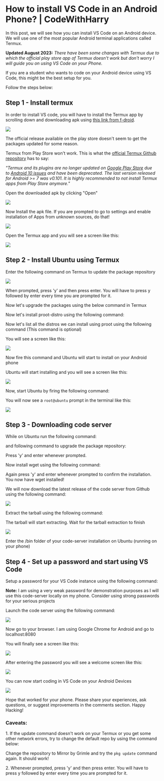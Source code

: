 # How to install VS Code in an Android Phone? | CodeWithHarry
In this post, we will see how you can install VS Code on an Android device. We will use one of the most popular Android terminal applications called Termux.

**Updated August 2023:** _There have been some changes with Termux due to which the official play store app of Termux doesn't work but don't worry I will guide you on using VS Code on your Phone._

If you are a student who wants to code on your Android device using VS Code, this might be the best setup for you.

Follow the steps below:

Step 1 - Install termux
-----------------------

In order to install VS code, you will have to install the Termux app by scrolling down and downloading apk using [this link from f-droid](https://f-droid.org/en/packages/com.termux/).

![](https://cwh-full-next-space.fra1.cdn.digitaloceanspaces.com/blogpost/install-vs-code-in-android/1.jpg)

The official release available on the play store doesn't seem to get the packages updated for some reason. 

Termux from Play Store won't work. This is what the [official Termux Github repository](https://github.com/termux/termux-app#google-play-store-deprecated) has to say:

_"Termux and its plugins are no longer updated on [Google Play Store](https://play.google.com/store/apps/details?id=com.termux) due to [Android 10 issues](https://github.com/termux/termux-packages/wiki/Termux-and-Android-10) and have been deprecated. The last version released for Android >= 7 was v0.101. It is highly recommended to not install Termux apps from Play Store anymore."_

Open the downloaded apk by clicking "Open"

![](https://cwh-full-next-space.fra1.cdn.digitaloceanspaces.com/blogpost/install-vs-code-in-android/2.jpg)

Now Install the apk file. If you are prompted to go to settings and enable installation of Apps from unknown sources, do that!

![](https://cwh-full-next-space.fra1.cdn.digitaloceanspaces.com/blogpost/install-vs-code-in-android/3.jpg)

Open the Termux app and you will see a screen like this:

![](https://cwh-full-next-space.fra1.cdn.digitaloceanspaces.com/blogpost/install-vs-code-in-android/4.jpg)

Step 2 - Install Ubuntu using Termux
------------------------------------

Enter the following command on Termux to update the package repository

![](https://cwh-full-next-space.fra1.cdn.digitaloceanspaces.com/blogpost/install-vs-code-in-android/5.jpg)

When prompted, press 'y' and then press enter. You will have to press y followed by enter every time you are prompted for it.

Now let's upgrade the packages using the below command in Termux

Now let's install proot-distro using the following command:

Now let's list all the distros we can install using proot using the following command (This command is optional)

You will see a screen like this: 

![](https://cwh-full-next-space.fra1.cdn.digitaloceanspaces.com/blogpost/install-vs-code-in-android/6.jpg)

Now fire this command and Ubuntu will start to install on your Android phone

Ubuntu will start installing and you will see a screen like this:

![](https://cwh-full-next-space.fra1.cdn.digitaloceanspaces.com/blogpost/install-vs-code-in-android/7.jpg)

Now, start Ubuntu by firing the following command:

You will now see a `root@ubuntu` prompt in the terminal like this:

![](https://cwh-full-next-space.fra1.cdn.digitaloceanspaces.com/blogpost/install-vs-code-in-android/8.jpg)

Step 3 - Downloading code server
--------------------------------

While on Ubuntu run the following command:

and following command to upgrade the package repository:

Press 'y' and enter whenever prompted.

Now install wget using the following command:

Again press 'y' and enter whenever prompted to confirm the installation. You now have wget installed!

We will now download the latest release of the code server from Github using the following command:

![](https://cwh-full-next-space.fra1.cdn.digitaloceanspaces.com/blogpost/install-vs-code-in-android/9.jpg)

Extract the tarball using the following command:

The tarball will start extracting. Wait for the tarball extraction to finish

![](https://cwh-full-next-space.fra1.cdn.digitaloceanspaces.com/blogpost/install-vs-code-in-android/10.jpg)

Enter the /bin folder of your code-server installation on Ubuntu (running on your phone)

Step 4 - Set up a password and start using VS Code
--------------------------------------------------

Setup a password for your VS Code instance using the following command:

**Note:** I am using a very weak password for demonstration purposes as I will use this code-server locally on my phone. Consider using strong passwords for your serious projects

Launch the code server using the following command:

![](https://cwh-full-next-space.fra1.cdn.digitaloceanspaces.com/blogpost/install-vs-code-in-android/11.jpg)

Now go to your browser. I am using Google Chrome for Android and go to localhost:8080

You will finally see a screen like this:

![](https://cwh-full-next-space.fra1.cdn.digitaloceanspaces.com/blogpost/install-vs-code-in-android/12.jpg)

After entering the password you will see a welcome screen like this:

![](https://cwh-full-next-space.fra1.cdn.digitaloceanspaces.com/blogpost/install-vs-code-in-android/13.jpg)

You can now start coding in VS Code on your Android Devices

![](https://cwh-full-next-space.fra1.cdn.digitaloceanspaces.com/blogpost/install-vs-code-in-android/14.jpg)

Hope that worked for your phone. Please share your experiences, ask questions, or suggest improvements in the comments section. Happy Hacking!

### Caveats:

1\. If the update command doesn't work on your Termux or you get some other network errors, try to change the default repo by using the command below:

Change the repository to Mirror by Grimle and try the `pkg update` command again. It should work!

2\. Whenever prompted, press 'y' and then press enter. You will have to press y followed by enter every time you are prompted for it.